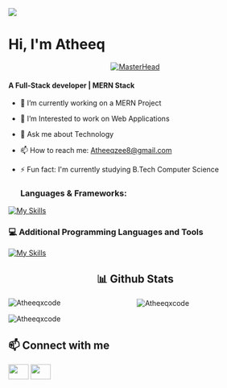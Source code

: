 
 ![](https://user-images.githubusercontent.com/18350557/176309783-0785949b-9127-417c-8b55-ab5a4333674e.gif) <h1>Hi, I'm Atheeq</h1>
<div align="center">
  <a href="#">
    <img src="https://media.giphy.com/media/26tn33aiTi1jkl6H6/giphy.gif" alt="MasterHead" />
  </a>
</div>





<h4>A Full-Stack developer | MERN Stack</h4>

- 🔭 I’m currently working on a MERN Project
- 🌱 I’m Interested to work on Web Applications
- 💬 Ask me about Technology
- 📫 How to reach me: Atheeqzee8@gmail.com
- ⚡ Fun fact: I'm currently studying B.Tech Computer Science



  <h3 align="left">Languages & Frameworks:</h3>

[![My Skills](https://skillicons.dev/icons?i=java,mongodb,express,react,nodejs,js,html,css,mysql,c,bootstrap&perline=4)](https://skillicons.dev)

<h3 align="left"> 💻 Additional Programming Languages and Tools</h3>

[![My Skills](https://skillicons.dev/icons?i=python,cpp,angular,git,github,linux,npm,figma,bash,wordpress&perline=4)](https://skillicons.dev)


  <h2 align="center">📊 Github Stats</h2>
  <div align = "center">
<p>
  <img
    align="left"
    src="https://github-readme-stats.vercel.app/api/top-langs?username=Atheeqxcode&show_icons=true&locale=en&layout=compact"
    alt="Atheeqxcode"
  />
</p>

<p>
  &nbsp;<img
    align="center"
    src="https://github-readme-stats.vercel.app/api?username=Atheeqxcode&show_icons=true&locale=en"
    alt="Atheeqxcode"
  />
</p>
</div> 

  <p><img align="center" src="https://github-readme-streak-stats.herokuapp.com/?user=Atheeqxcode&" alt="Atheeqxcode" /></p>

  <h2>📫 Connect with me</h2>

<p align="left">
  
  <a href="https://linkedin.com/in/Atheeq-zee8" target="blank"
    ><img
      align="center"
      src="https://raw.githubusercontent.com/rahuldkjain/github-profile-readme-generator/master/src/images/icons/Social/linked-in-alt.svg"
      alt=""
      height="30"
      width="40"
  /></a>
  <a href="https://instagram.com/_disaster_017" target="blank"
    ><img
      align="center"
      src="https://raw.githubusercontent.com/rahuldkjain/github-profile-readme-generator/master/src/images/icons/Social/instagram.svg"
      alt=""
      height="30"
      width="40"
  /></a>

 





  
  

